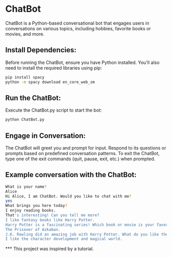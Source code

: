 # ChatBot

ChatBot is a Python-based conversational bot that engages users in conversations on various topics, including hobbies, favorite books or movies, and more.

## Install Dependencies:

Before running the ChatBot, ensure you have Python installed. You'll also need to install the required libraries using pip:

```bash
pip install spacy
python -m spacy download en_core_web_sm
```

## Run the ChatBot:

Execute the ChatBot.py script to start the bot:

```bash
python ChatBot.py
```

## Engage in Conversation:

The ChatBot will greet you and prompt for input.
Respond to its questions or prompts based on predefined conversation patterns.
To exit the ChatBot, type one of the exit commands (quit, pause, exit, etc.) when prompted.

## Example conversation with the ChatBot:
```bash
What is your name?
Alice
Hi Alice, I am ChatBot. Would you like to chat with me?
yes
What brings you here today?
I enjoy reading books.
That's interesting! Can you tell me more?
I like fantasy books like Harry Potter.
Harry Potter is a fascinating series! Which book or movie is your favorite?
The Prisoner of Azkaban.
J.K. Rowling did an amazing job with Harry Potter. What do you like the most about it?
I like the character development and magical world.
```


*** This project was inspired by a tutorial.

